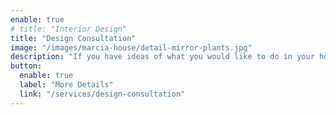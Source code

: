 ```yaml
---
enable: true
# title: "Interior Design"
title: "Design Consultation"
image: "/images/marcia-house/detail-mirror-plants.jpg"
description: "If you have ideas of what you would like to do in your home but are struggling to make decisions or no you want to make a change but have no idea where to start add to our consultation could be the answer. Either online or in person you will have a one-to-one meeting with Rachel during which we will be able to assist with your design dilemmas and provide solutions."
button:
  enable: true
  label: "More Details"
  link: "/services/design-consultation"
---
```

